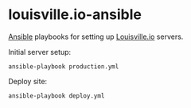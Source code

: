 # louisville.io-ansible
[Ansible](http://docs.ansible.com/index.html) playbooks for setting up [Louisville.io](http://louisville.io) servers.

Initial server setup:
```
ansible-playbook production.yml
```

Deploy site:
```
ansible-playbook deploy.yml
```
